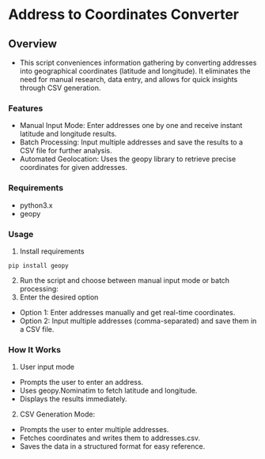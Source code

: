 # Address to Coordinates Converter

## Overview

- This script conveniences information gathering by converting addresses into geographical coordinates (latitude and longitude).
It eliminates the need for manual research, data entry, and allows for quick insights through CSV generation.

### Features

- Manual Input Mode: Enter addresses one by one and receive instant latitude and longitude results.
- Batch Processing: Input multiple addresses and save the results to a CSV file for further analysis.
- Automated Geolocation: Uses the geopy library to retrieve precise coordinates for given addresses.

### Requirements
- python3.x
- geopy

### Usage
1. Install requirements
```
pip install geopy
```
2. Run the script and choose between manual input mode or batch processing:
3. Enter the desired option
- Option 1: Enter addresses manually and get real-time coordinates.
- Option 2: Input multiple addresses (comma-separated) and save them in a CSV file.

### How It Works

1. User input mode
- Prompts the user to enter an address.
- Uses geopy.Nominatim to fetch latitude and longitude.
- Displays the results immediately.

2. CSV Generation Mode:
- Prompts the user to enter multiple addresses.
- Fetches coordinates and writes them to addresses.csv.
- Saves the data in a structured format for easy reference.
